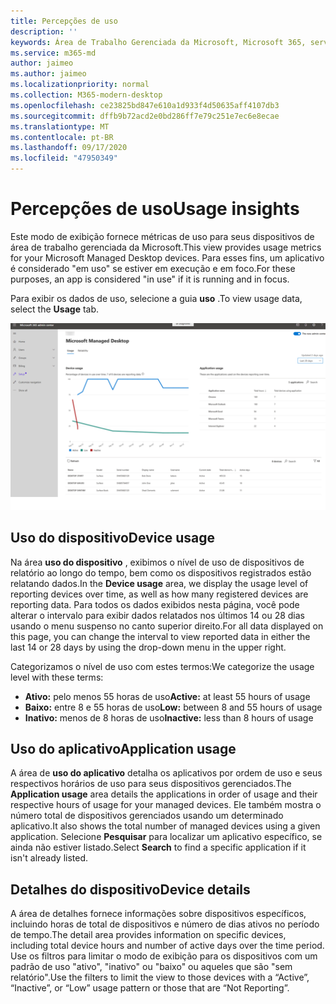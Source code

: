 ```yaml
---
title: Percepções de uso
description: ''
keywords: Área de Trabalho Gerenciada da Microsoft, Microsoft 365, serviço, documentação
ms.service: m365-md
author: jaimeo
ms.author: jaimeo
ms.localizationpriority: normal
ms.collection: M365-modern-desktop
ms.openlocfilehash: ce23825bd847e610a1d933f4d50635aff4107db3
ms.sourcegitcommit: dffb9b72acd2e0bd286ff7e79c251e7ec6e8ecae
ms.translationtype: MT
ms.contentlocale: pt-BR
ms.lasthandoff: 09/17/2020
ms.locfileid: "47950349"
---
```

# <a name="usage-insights"></a><span data-ttu-id="6ed2c-103">Percepções de uso</span><span class="sxs-lookup"><span data-stu-id="6ed2c-103">Usage insights</span></span>
<span data-ttu-id="6ed2c-104">Este modo de exibição fornece métricas de uso para seus dispositivos de área de trabalho gerenciada da Microsoft.</span><span class="sxs-lookup"><span data-stu-id="6ed2c-104">This view provides usage metrics for your Microsoft Managed Desktop devices.</span></span> <span data-ttu-id="6ed2c-105">Para esses fins, um aplicativo é considerado "em uso" se estiver em execução e em foco.</span><span class="sxs-lookup"><span data-stu-id="6ed2c-105">For these purposes, an app is considered "in use" if it is running and in focus.</span></span>

<span data-ttu-id="6ed2c-106">Para exibir os dados de uso, selecione a guia **uso** .</span><span class="sxs-lookup"><span data-stu-id="6ed2c-106">To view usage data, select the **Usage** tab.</span></span>

![Painel de uso.](../../media/insights_usage.png)

## <a name="device-usage"></a><span data-ttu-id="6ed2c-111">Uso do dispositivo</span><span class="sxs-lookup"><span data-stu-id="6ed2c-111">Device usage</span></span>

<span data-ttu-id="6ed2c-112">Na área **uso do dispositivo** , exibimos o nível de uso de dispositivos de relatório ao longo do tempo, bem como os dispositivos registrados estão relatando dados.</span><span class="sxs-lookup"><span data-stu-id="6ed2c-112">In the **Device usage** area, we display the usage level of reporting devices over time, as well as how many registered devices are reporting data.</span></span> <span data-ttu-id="6ed2c-113">Para todos os dados exibidos nesta página, você pode alterar o intervalo para exibir dados relatados nos últimos 14 ou 28 dias usando o menu suspenso no canto superior direito.</span><span class="sxs-lookup"><span data-stu-id="6ed2c-113">For all data displayed on this page, you can change the interval to view reported data in either the last 14 or 28 days by using the drop-down menu in the upper right.</span></span>

<span data-ttu-id="6ed2c-114">Categorizamos o nível de uso com estes termos:</span><span class="sxs-lookup"><span data-stu-id="6ed2c-114">We categorize the usage level with these terms:</span></span>

- <span data-ttu-id="6ed2c-115">**Ativo:** pelo menos 55 horas de uso</span><span class="sxs-lookup"><span data-stu-id="6ed2c-115">**Active:** at least 55 hours of usage</span></span>
- <span data-ttu-id="6ed2c-116">**Baixo:** entre 8 e 55 horas de uso</span><span class="sxs-lookup"><span data-stu-id="6ed2c-116">**Low:** between 8 and 55 hours of usage</span></span>
- <span data-ttu-id="6ed2c-117">**Inativo:** menos de 8 horas de uso</span><span class="sxs-lookup"><span data-stu-id="6ed2c-117">**Inactive:** less than 8 hours of usage</span></span>




## <a name="application-usage"></a><span data-ttu-id="6ed2c-118">Uso do aplicativo</span><span class="sxs-lookup"><span data-stu-id="6ed2c-118">Application usage</span></span>

<span data-ttu-id="6ed2c-119">A área de **uso do aplicativo** detalha os aplicativos por ordem de uso e seus respectivos horários de uso para seus dispositivos gerenciados.</span><span class="sxs-lookup"><span data-stu-id="6ed2c-119">The **Application usage** area details the applications in order of usage and their respective hours of usage for your managed devices.</span></span> <span data-ttu-id="6ed2c-120">Ele também mostra o número total de dispositivos gerenciados usando um determinado aplicativo.</span><span class="sxs-lookup"><span data-stu-id="6ed2c-120">It also shows the total number of managed devices using a given application.</span></span> <span data-ttu-id="6ed2c-121">Selecione **Pesquisar** para localizar um aplicativo específico, se ainda não estiver listado.</span><span class="sxs-lookup"><span data-stu-id="6ed2c-121">Select **Search** to find a specific application if it isn't already listed.</span></span>


## <a name="device-details"></a><span data-ttu-id="6ed2c-122">Detalhes do dispositivo</span><span class="sxs-lookup"><span data-stu-id="6ed2c-122">Device details</span></span>
<span data-ttu-id="6ed2c-123">A área de detalhes fornece informações sobre dispositivos específicos, incluindo horas de total de dispositivos e número de dias ativos no período de tempo.</span><span class="sxs-lookup"><span data-stu-id="6ed2c-123">The detail area provides information on specific devices, including total device hours and number of active days over the time period.</span></span> <span data-ttu-id="6ed2c-124">Use os filtros para limitar o modo de exibição para os dispositivos com um padrão de uso "ativo", "inativo" ou "baixo" ou aqueles que são "sem relatório".</span><span class="sxs-lookup"><span data-stu-id="6ed2c-124">Use the filters to limit the view to those devices with a “Active”, “Inactive”, or “Low” usage pattern or those that are “Not Reporting”.</span></span> 
